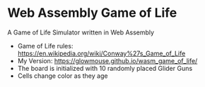 # Web Assembly Game of Life

A Game of Life Simulator written in Web Assembly

- Game of Life rules:  https://en.wikipedia.org/wiki/Conway%27s_Game_of_Life
- My Version: https://glowmouse.github.io/wasm_game_of_life/
- The board is initialized with 10 randomly placed Glider Guns
- Cells change color as they age 

